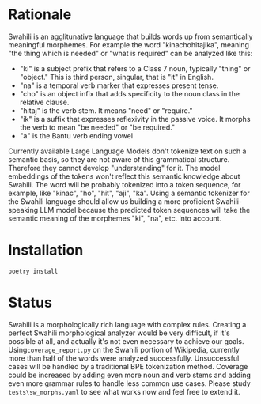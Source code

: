 # Rationale

Swahili is an agglitunative language that builds words up from semantically meaningful morphemes.  For example the word "kinachohitajika", meaning "the thing which is needed" or  "what is required" can be analyzed like this:

- "ki" is a subject prefix that refers to a Class 7 noun, typically "thing" or "object." This is third person, singular, that is "it" in English.
- "na" is a temporal verb marker that expresses present tense.
- "cho" is an object infix that adds specificity to the noun class in the relative clause.
- "hitaj" is the verb stem. It means "need" or "require."
- "ik" is a suffix that expresses reflexivity in the passive voice. It morphs the verb to mean "be needed" or "be required."
-  "a" is the Bantu verb ending vowel

Currently available Large Language Models don't tokenize text on such a semantic basis, so they are not aware of this grammatical structure. Therefore they cannot develop "understanding" for it. 
The model embeddings of the tokens won't reflect this semantic knowledge about Swahili. The word will be probably tokenized into a token sequence, for example, like "kinac", "ho", "hit", "aji", "ka".
Using a semantic tokenizer for the Swahili language should allow us building a more proficient Swahili-speaking LLM model because the predicted token sequences will take the semantic meaning of the morphemes "ki", "na", etc. into account.

# Installation 

`poetry install`

# Status

Swahili is a morphologically rich language with complex rules. Creating a perfect Swahili morphological analyzer would be very difficult, if it's possible at all, and actually it's not even necessary to achieve our goals. 
Using`coverage_report.py` on the Swahili portion of Wikipedia, currently more than half of the words were analyzed successfully. Unsuccessful cases will be handled by a traditional BPE tokenization method.
Coverage could be increased by adding even more noun and verb stems and adding even more grammar rules to handle less common use cases. Please study `tests\sw_morphs.yaml` to see what works now and feel free to extend it.



